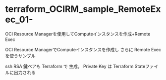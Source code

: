 # terraform_OCIRM_sample_RemoteExec_01-
OCI Resource Managerを使用してComputeインスタンスを作成+Remote Exec

OCI Resource ManagerでComputeインスタンスを作成し
さらに Remote Execを使うサンプル

ssh RSA 鍵ペアも Terraform で 生成。
Private Key は Terraform Stateファイルに出力される

